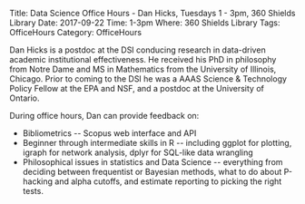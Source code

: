 Title: Data Science Office Hours - Dan Hicks, Tuesdays 1 - 3pm, 360 Shields Library 
Date: 2017-09-22
Time: 1-3pm
Where: 360 Shields Library
Tags: OfficeHours
Category: OfficeHours

Dan Hicks is a postdoc at the DSI conducing research in data-driven academic institutional effectiveness. He received his PhD in philosophy from Notre Dame and MS in Mathematics from the University of Illinois, Chicago. Prior to coming to the DSI he was a AAAS Science & Technology Policy Fellow at the EPA and NSF, and a postdoc at the University of Ontario.

During office hours, Dan can provide feedback on:
* Bibliometrics -- Scopus web interface and API
* Beginner through intermediate skills in R -- including ggplot for plotting, igraph for network analysis, dplyr for SQL-like data wrangling
* Philosophical issues in statistics and Data Science -- everything from deciding between frequentist or Bayesian methods, what to do about P-hacking and alpha cutoffs, and estimate reporting to picking the right tests.
